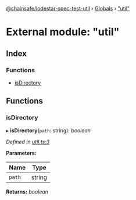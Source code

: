 [@chainsafe/lodestar-spec-test-util](../README.md) › [Globals](../globals.md) › ["util"](_util_.md)

# External module: "util"

## Index

### Functions

* [isDirectory](_util_.md#isdirectory)

## Functions

###  isDirectory

▸ **isDirectory**(`path`: string): *boolean*

*Defined in [util.ts:3](https://github.com/ChainSafe/lodestar/blob/1c1c1df91/packages/lodestar-spec-test-util/src/util.ts#L3)*

**Parameters:**

Name | Type |
------ | ------ |
`path` | string |

**Returns:** *boolean*

